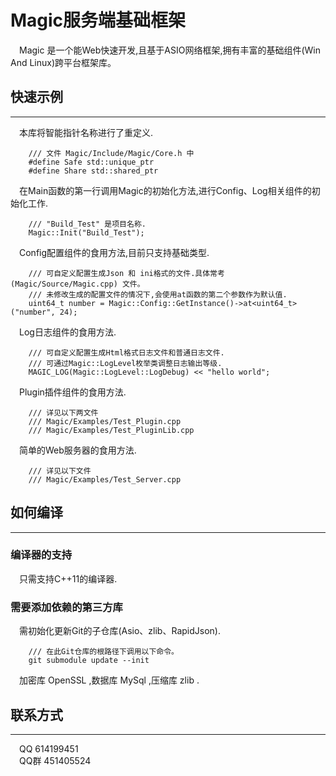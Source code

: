 <!--
 * @file: 
 * @Author: INotFound
 * @Date: 2020-03-16 00:33:44
 * @LastEditTime: 2020-03-16 01:18:18
 -->
# Magic服务端基础框架
&emsp;Magic 是一个能Web快速开发,且基于ASIO网络框架,拥有丰富的基础组件(Win And Linux)跨平台框架库。
## 快速示例
***
&emsp;本库将智能指针名称进行了重定义.
```
    /// 文件 Magic/Include/Magic/Core.h 中
    #define Safe std::unique_ptr
    #define Share std::shared_ptr
```
&emsp;在Main函数的第一行调用Magic的初始化方法,进行Config、Log相关组件的初始化工作.
```
    /// "Build_Test" 是项目名称.
    Magic::Init("Build_Test");
```
&emsp;Config配置组件的食用方法,目前只支持基础类型.
```
    /// 可自定义配置生成Json 和 ini格式的文件.具体常考 (Magic/Source/Magic.cpp) 文件。
    /// 未修改生成的配置文件的情况下,会使用at函数的第二个参数作为默认值.
    uint64_t number = Magic::Config::GetInstance()->at<uint64_t>("number", 24);
```
&emsp;Log日志组件的食用方法.
```
    /// 可自定义配置生成Html格式日志文件和普通日志文件.
    /// 可通过Magic::LogLevel枚举类调整日志输出等级.
    MAGIC_LOG(Magic::LogLevel::LogDebug) << "hello world";
```
&emsp;Plugin插件组件的食用方法.
```
    /// 详见以下两文件 
    /// Magic/Examples/Test_Plugin.cpp
    /// Magic/Examples/Test_PluginLib.cpp
```
&emsp;简单的Web服务器的食用方法.
```
    /// 详见以下文件 
    /// Magic/Examples/Test_Server.cpp
```
## 如何编译
***
### 编译器的支持
&emsp;只需支持C++11的编译器.
### 需要添加依赖的第三方库
&emsp;需初始化更新Git的子仓库(Asio、zlib、RapidJson).
```
    /// 在此Git仓库的根路径下调用以下命令。
    git submodule update --init
```
&emsp;加密库 OpenSSL ,数据库 MySql ,压缩库 zlib .
## 联系方式
***
&emsp;QQ 614199451  
&emsp;QQ群 451405524